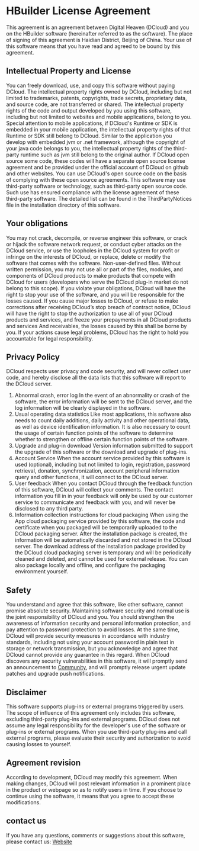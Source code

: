 # HBuilder License Agreement
This agreement is an agreement between Digital Heaven (DCloud) and you on the HBuilder software (hereinafter referred to as the software).
The place of signing of this agreement is Haidian District, Beijing of China.
Your use of this software means that you have read and agreed to be bound by this agreement.

## Intellectual Property and License
You can freely download, use, and copy this software without paying DCloud.
The intellectual property rights owned by DCloud, including but not limited to trademarks, patents, copyrights, trade secrets, proprietary data, and source code, are not transferred or shared.
The intellectual property rights of the code and output developed by you using this software, including but not limited to websites and mobile applications, belong to you.
Special attention to mobile applications, if DCloud's Runtime or SDK is embedded in your mobile application, the intellectual property rights of that Runtime or SDK still belong to DCloud.
Similar to the application you develop with embedded jvm or .net framework, although the copyright of your java code belongs to you, the intellectual property rights of the third-party runtime such as jvm still belong to the original author.
If DCloud open source some code, these codes will have a separate open source license agreement and be provided under the official account of DCloud on github and other websites. You can use DCloud's open source code on the basis of complying with these open source agreements.
This software may use third-party software or technology, such as third-party open source code. Such use has ensured compliance with the license agreement of these third-party software. The detailed list can be found in the ThirdPartyNotices file in the installation directory of this software.

## Your obligations
You may not crack, decompile, or reverse engineer this software, or crack or hijack the software network request, or conduct cyber attacks on the DCloud service, or use the loopholes in the DCloud system for profit or infringe on the interests of DCloud, or replace, delete or modify the software that comes with the software. Non-user-defined files.
Without written permission, you may not use all or part of the files, modules, and components of DCloud products to make products that compete with DCloud for users (developers who serve the DCloud plug-in market do not belong to this scope).
If you violate your obligations, DCloud will have the right to stop your use of the software, and you will be responsible for the losses caused.
If you cause major losses to DCloud, or refuse to make corrections after receiving DCloud’s stop breach of contract notice, DCloud will have the right to stop the authorization to use all of your DCloud products and services, and freeze your prepayments in all DCloud products and services And receivables, the losses caused by this shall be borne by you.
If your actions cause legal problems, DCloud has the right to hold you accountable for legal responsibility.

## Privacy Policy
DCloud respects user privacy and code security, and will never collect user code, and hereby disclose all the data lists that this software will report to the DCloud server.
1. Abnormal crash, error log
In the event of an abnormality or crash of the software, the error information will be sent to the DCloud server, and the log information will be clearly displayed in the software.
2. Usual operating data statistics
Like most applications, this software also needs to count daily additions, daily activity and other operational data, as well as device identification information. It is also necessary to count the usage of certain function points of the software to determine whether to strengthen or offline certain function points of the software.
3. Upgrade and plug-in download
Version information submitted to support the upgrade of this software or the download and upgrade of plug-ins.
4. Account Service
When the account service provided by this software is used (optional), including but not limited to login, registration, password retrieval, donation, synchronization, account peripheral information query and other functions, it will connect to the DCloud server.
5. User feedback
When you contact DCloud through the feedback function of this software, DCloud will collect your comments. The contact information you fill in in your feedback will only be used by our customer service to communicate and feedback with you, and will never be disclosed to any third party.
6. Information collection instructions for cloud packaging
When using the App cloud packaging service provided by this software, the code and certificate when you packaged will be temporarily uploaded to the DCloud packaging server. After the installation package is created, the information will be automatically discarded and not stored in the DCloud server.
The download address of the installation package provided by the DCloud cloud packaging server is temporary and will be periodically cleaned and deleted, and cannot be used for external release.
You can also package locally and offline, and configure the packaging environment yourself.

## Safety
You understand and agree that this software, like other software, cannot promise absolute security.
Maintaining software security and normal use is the joint responsibility of DCloud and you. You should strengthen the awareness of information security and personal information protection, and pay attention to password protection to avoid losses.
At the same time, DCloud will provide security measures in accordance with industry standards, including not using your account password in plain text in storage or network transmission, but you acknowledge and agree that DCloud cannot provide any guarantee in this regard.
When DCloud discovers any security vulnerabilities in this software, it will promptly send an announcement to [Community](https://ask.dcloud.net.cn/explore/), and will promptly release urgent update patches and upgrade push notifications.

## Disclaimer
This software supports plug-ins or external programs triggered by users. The scope of influence of this agreement only includes this software, excluding third-party plug-ins and external programs.
DCloud does not assume any legal responsibility for the developer's use of the software or plug-ins or external programs.
When you use third-party plug-ins and call external programs, please evaluate their security and authorization to avoid causing losses to yourself.

## Agreement revision
According to development, DCloud may modify this agreement. When making changes, DCloud will post relevant information in a prominent place in the product or webpage so as to notify users in time. If you choose to continue using the software, it means that you agree to accept these modifications.

## contact us
If you have any questions, comments or suggestions about this software, please contact us:
[Website](https://DCloud.io)